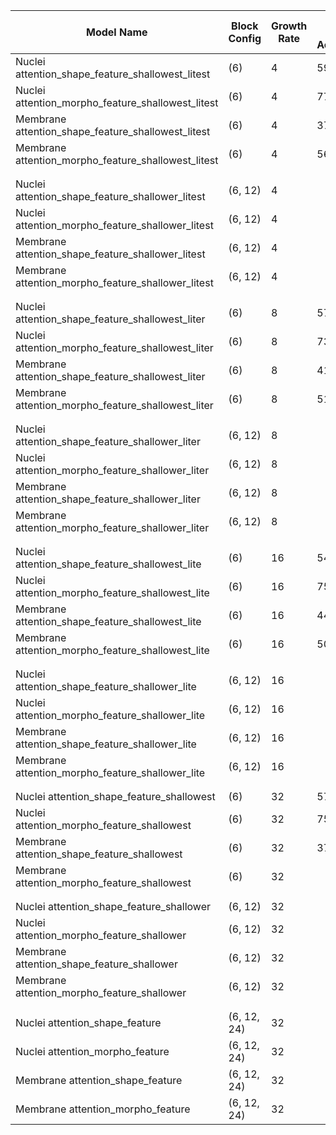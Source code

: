 | Model Name                                | Block Config  | Growth Rate | Blind Test Accuracy | Metrics File Link  [metrics.npz](./metrics_gbr_inception.ipynb)                       |
|-------------------------------------------|---------------|-------------|---------------------|------------------------------------------|
| Nuclei attention_shape_feature_shallowest_litest    | (6)           | 4           |   59.17%            |  
| Nuclei attention_morpho_feature_shallowest_litest   | (6)           | 4           |   77.5%            |  
| Membrane attention_shape_feature_shallowest_litest  | (6)           | 4           |   37.5%            |  
| Membrane attention_morpho_feature_shallowest_litest | (6)           | 4           |   56.67%            |  
|  |           |          |              |  
|  |           |          |              |  
| Nuclei attention_shape_feature_shallower_litest     | (6, 12)       | 4           |               | 
| Nuclei attention_morpho_feature_shallower_litest    | (6, 12)       | 4           |               | 
| Membrane attention_shape_feature_shallower_litest   | (6, 12)       | 4           |                | 
| Membrane attention_morpho_feature_shallower_litest  | (6, 12)       | 4           |               | 
|  |           |          |              |  
|  |           |          |              |  
| Nuclei attention_shape_feature_shallowest_liter     | (6)           | 8           |  57.5%             | 
| Nuclei attention_morpho_feature_shallowest_liter    | (6)           | 8           |  73.33%             | 
| Membrane attention_shape_feature_shallowest_liter   | (6)           | 8           |  41.67%              | 
| Membrane attention_morpho_feature_shallowest_liter  | (6)           | 8           |  51.67%             |
|  |           |          |              |  
|  |           |          |              |  
| Nuclei attention_shape_feature_shallower_liter      | (6, 12)       | 8           |              | 
| Nuclei attention_morpho_feature_shallower_liter     | (6, 12)       | 8           |             |
| Membrane attention_shape_feature_shallower_liter    | (6, 12)       | 8           |                | 
| Membrane attention_morpho_feature_shallower_liter   | (6, 12)       | 8           |             | 
|  |           |          |              |  
|  |           |          |              |  
| Nuclei attention_shape_feature_shallowest_lite      | (6)           | 16          |  54.17%            | 
| Nuclei attention_morpho_feature_shallowest_lite     | (6)           | 16          |  75%            | 
| Membrane attention_shape_feature_shallowest_lite    | (6)           | 16          |  44.17%           | 
| Membrane attention_morpho_feature_shallowest_lite   | (6)           | 16          |   50%            | 
|  |           |          |              |  
|  |           |          |              |  
| Nuclei attention_shape_feature_shallower_lite       | (6, 12)       | 16          |               | 
| Nuclei attention_morpho_feature_shallower_lite      | (6, 12)       | 16          |              | 
| Membrane attention_shape_feature_shallower_lite     | (6, 12)       | 16          |              |
| Membrane attention_morpho_feature_shallower_lite    | (6, 12)       | 16          |              |
|  |           |          |              |  
|  |           |          |              |  
| Nuclei attention_shape_feature_shallowest      | (6)           | 32          |   57.5%            | 
| Nuclei attention_morpho_feature_shallowest     | (6)           | 32          |     75%        | 
| Membrane attention_shape_feature_shallowest    | (6)           | 32          |     37.50%          | 
| Membrane attention_morpho_feature_shallowest   | (6)           | 32          |              | 
|  |           |          |              |  
|  |           |          |              |  
| Nuclei attention_shape_feature_shallower            | (6, 12)       | 32          |                | 
| Nuclei attention_morpho_feature_shallower           | (6, 12)       | 32          |               | 
| Membrane attention_shape_feature_shallower          | (6, 12)       | 32          |                | 
| Membrane attention_morpho_feature_shallower         | (6, 12)       | 32          |              | 
|  |           |          |              |  
|  |           |          |              |  
| Nuclei attention_shape_feature                      | (6, 12, 24)   | 32          |                | 
| Nuclei attention_morpho_feature                     | (6, 12, 24)   | 32          |                | 
| Membrane attention_shape_feature                    | (6, 12, 24)   | 32          |               | 
| Membrane attention_morpho_feature                   | (6, 12, 24)   | 32          |                | 

